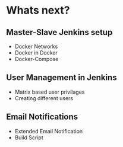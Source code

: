# Whats next?
## Master-Slave Jenkins setup
- Docker Networks 
- Docker in Docker
- Docker-Compose
## User Management in Jenkins
- Matrix based user privilages
- Creating different users
## Email Notifications
- Extended Email Notification
- Build Script